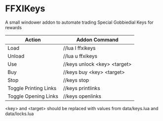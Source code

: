 # FFXIKeys
A small windower addon to automate trading Special Gobbiedial Keys for rewards

Action                | Addon Command
--------------------- | -----------------------------
Load                  | //lua l ffxikeys
Unload                | //lua u ffxikeys
Use                   | //keys unlock \<key\> \<target\>
Buy                   | //keys buy \<key\> \<target\>
Stop                  | //keys stop
Toggle Printing Links | //keys printlinks
Toggle Opening Links  | //keys openlinks

\<key\> and \<target\> should be replaced with values from data/keys.lua and data/locks.lua
